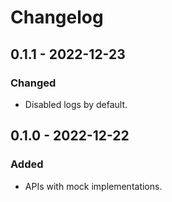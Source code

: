 # Changelog

## 0.1.1 - 2022-12-23

### Changed

- Disabled logs by default.

## 0.1.0 - 2022-12-22

### Added

- APIs with mock implementations.
